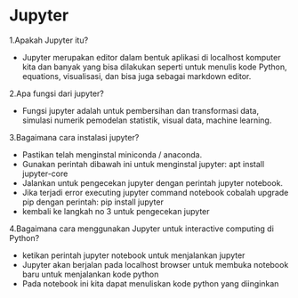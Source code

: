 # Jupyter
1.Apakah Jupyter itu?
  * Jupyter merupakan editor dalam bentuk aplikasi di localhost komputer kita dan banyak yang bisa dilakukan seperti untuk         menulis kode Python, equations, visualisasi, dan bisa juga sebagai markdown editor.
  
2.Apa fungsi dari jupyter?
  * Fungsi jupyter adalah untuk pembersihan dan transformasi data, simulasi numerik pemodelan statistik, visual data, machine       learning.
  
3.Bagaimana cara instalasi jupyter?
  * Pastikan telah menginstal miniconda / anaconda.
  * Gunakan perintah dibawah ini untuk menginstal jupyter: apt install jupyter-core
  * Jalankan untuk pengecekan jupyter dengan perintah jupyter notebook.
  * Jika terjadi  error executing jupyter command notebook cobalah upgrade pip dengan  perintah: pip install jupyter
  * kembali ke langkah no 3 untuk pengecekan jupyter
   
4.Bagaimana cara menggunakan Jupyter untuk interactive computing di Python?
  * ketikan perintah jupyter notebook untuk menjalankan jupyter 
  * Jupyter akan berjalan pada localhost browser untuk membuka notebook baru untuk menjalankan kode python
  * Pada notebook ini kita dapat menuliskan kode python yang diinginkan

